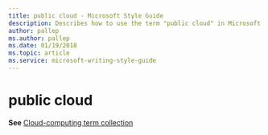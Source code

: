 ```yaml
---
title: public cloud - Microsoft Style Guide
description: Describes how to use the term "public cloud" in Microsoft content.
author: pallep
ms.author: pallep
ms.date: 01/19/2018
ms.topic: article
ms.service: microsoft-writing-style-guide
---
```


# public cloud

**See** [Cloud-computing term collection](~/a-z-word-list-term-collections/term-collections/cloud-computing-terms.md)

